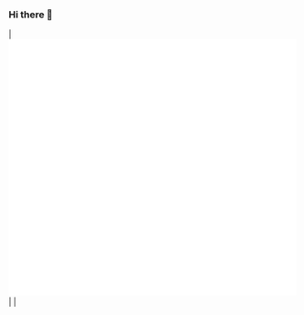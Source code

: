 ### Hi there 👋

| [![Personal Metrics](https://github.com/amorpheuz/amorpheuz/blob/master/github-metrics.svg)](https://github.com/Huzon) | |
